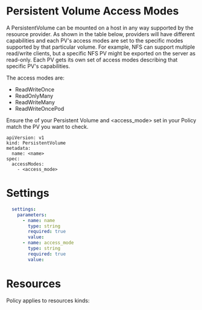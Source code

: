 # Persistent Volume Access Modes

A PersistentVolume can be mounted on a host in any way supported by the resource provider. As shown in the table below, providers will have different capabilities and each PV's access modes are set to the specific modes supported by that particular volume. For example, NFS can support multiple read/write clients, but a specific NFS PV might be exported on the server as read-only. Each PV gets its own set of access modes describing that specific PV's capabilities.

The access modes are:

* ReadWriteOnce
* ReadOnlyMany
* ReadWriteMany
* ReadWriteOncePod


Ensure the <name> of your Persistent Volume and <access_mode> set in your Policy match the PV you want to check.
```
apiVersion: v1
kind: PersistentVolume
metadata: 
  name: <name>
spec: 
  accessModes: 
    - <access_mode>
```


# Settings
```yaml
  settings:
    parameters:
      - name: name
        type: string
        required: true
        value:
      - name: access_mode
        type: string
        required: true
        value:
```

# Resources
Policy applies to resources kinds:

